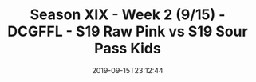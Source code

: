 ---
title: Season XIX - Week 2 (9/15) - DCGFFL - S19 Raw Pink vs S19 Sour Pass Kids
teams-score:
- team: _teams/neon-pink.md
  score: 39
- team: _teams/lime-2.md
  score: 18
mvp: Antwon,Mark
game-ball: Pete,Rob
season: 19
week: 2
date: '2019-09-15T23:12:44'
pageid: season-xix-week-2-9-15-7036-vs-7033
---